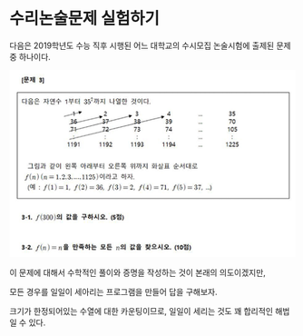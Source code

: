 # 수리논술문제 실험하기

다음은 2019학년도 수능 직후 시행된 어느 대학교의 수시모집 논술시험에 출제된 문제 중 하나이다.

![problem3](images/problem3.png)

이 문제에 대해서 수학적인 풀이와 증명을 작성하는 것이 본래의 의도이겠지만,

모든 경우를 일일이 세아리는 프로그램을 만들어 답을 구해보자.

크기가 한정되어있는 수열에 대한 카운팅이므로, 일일이 세리는 것도 꽤 합리적인 해법일 수 있다.



